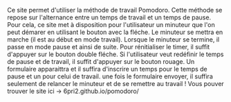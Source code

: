 Ce site permet d'utiliser la méthode de travail Pomodoro. Cette méthode se repose sur l'alternance entre un temps de travail et un temps de pause.
Pour cela, ce site met à disposition pour l'utilisateur un minuteur que l'on peut démarer en utilisant le bouton avec la fléche. Le minuteur se mettra
en marche (il est au début en mode travail). Lorsque le minuteur se termine, il passe en mode pause et ainsi de suite. Pour rénitialiser le timer,
il suffit d'appuyer sur le bouton double fléche. Si l'utilisateur veut redéfinir le temps de pause et de travail, il suffit d'appuyer sur le bouton
rouage. Un formulaire apparaittra et il suffira d'inscrire un temps pour le temps de pause et un pour celui de travail. une fois le formulaire envoyer,
il suffira seulement de relancer le minuteur et de se remettre au travail !
Vous pouver trouver le site ici -> 6pri2.github.io/pomodoro/
